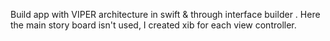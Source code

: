 Build app with VIPER architecture in swift & through interface builder . Here the main story board isn't used, I created xib for each view controller. 

